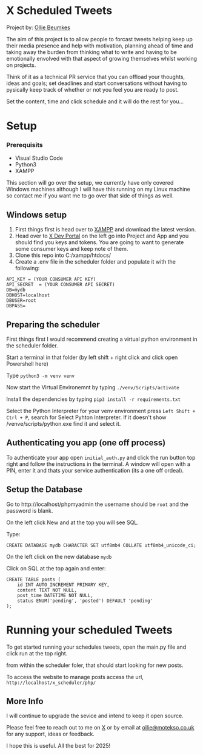  # X Scheduled Tweets


Project by: [Ollie Beumkes](https://x.com/olliejpb)

The aim of this project is to allow people to forcast tweets helping keep up their media presence and help with motivation, planning ahead of time and taking away the burden from thinking what to write and having to be emotionally envolved with that aspect of growing themselves whilst working on projects.

Think of it as a technical PR service that you can offload your thoughts, ideas and goals; set deadlines and start conversations without having to pysically keep track of whether or not you feel you are ready to post.

Set the content, time and click schedule and it will do the rest for you...

# Setup

### Prerequisits
- Visual Studio Code
- Python3 
- XAMPP

This section will go over the setup, we currently have only covered Windows machines although I will have this running on my Linux machine so contact me if you want me to go over that side of things as well.

## Windows setup

1. First things first is head over to [XAMPP](https://www.apachefriends.org/) and download the latest version.
2. Head over to [X Dev Portal](https://developer.x.com/en/portal/dashboard) on the left go into Project and App and you should find you keys and tokens.
You are going to want to generate some consumer keys and keep note of them.
3. Clone this repo into C:/xampp/htdocs/
4. Create a .env file in the scheduler folder and populate it with the following:
```
API_KEY = (YOUR CONSUMER API KEY)
API_SECRET  = (YOUR CONSUMER API SECRET)
DB=mydb
DBHOST=localhost
DBUSER=root
DBPASS=
```
## Preparing the scheduler
First things first I would recommend creating a virtual python environment in the scheduler folder.

Start a terminal in that folder (by left shift + right click and click open Powershell here)

Type ```python3 -m venv venv```

Now start the Virtual Environemnt by typing 
```./venv/Scripts/activate```

Install the dependencies by typing
```pip3 install -r requirements.txt```

Select the Python Interpreter for your venv environment press ```Left Shift + Ctrl + P```, search for Select Pyhton Interpreter. If it doesn't show /venve/scripts/python.exe find it and select it.

## Authenticating you app (one off process)
To authenticate your app open ```initial_auth.py``` and click the run button top right and follow the instructions in the terminal. A window will open with a PIN, enter it and thats your service authentication (its a one off ordeal).

## Setup the Database
Go to http://localhost/phpmyadmin the username should be ```root``` and the password is blank.

On the left click New and at the top you will see SQL.

Type:
```
CREATE DATABASE mydb CHARACTER SET utf8mb4 COLLATE utf8mb4_unicode_ci;
```

On the left click on the new database ```mydb```

Click on SQL at the top again and enter:
```
CREATE TABLE posts (
    id INT AUTO_INCREMENT PRIMARY KEY,
    content TEXT NOT NULL,
    post_time DATETIME NOT NULL,
    status ENUM('pending', 'posted') DEFAULT 'pending'
);
```

# Running your scheduled Tweets

To get started running your schedules tweets, open the main.py file and click run at the top right.

from within the scheduler foler, that should start looking for new posts.

To access the website to manage posts access the url, ```http://localhost/x_scheduler/php/```

## More Info

I will continue to upgrade the sevice and intend to keep it open source.

Please feel free to reach out to me on [X](https://x.com/olliejpb) or by email at ollie@motekso.co.uk
for any support, ideas or feedback.

I hope this is useful. All the best for 2025! 